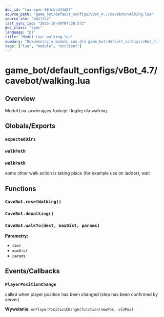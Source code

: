 ```yaml
---
doc_id: "lua-spec-884cbcd41d5f"
source_path: "game_bot/default_configs/vBot_4.7/cavebot/walking.lua"
source_sha: "b411fa2"
last_sync_iso: "2025-10-09T07:28:57Z"
doc_class: "spec"
language: "pl"
title: "Moduł Lua: walking.lua"
summary: "Dokumentacja modułu Lua dla game_bot/default_configs/vBot_4.7/cavebot/walking.lua"
tags: ["lua", "module", "otclient"]
---
```


# game_bot/default_configs/vBot_4.7/cavebot/walking.lua

## Overview

Moduł Lua zawierający funkcje i logikę dla walking.

## Globals/Exports

### `expectedDirs`

### `walkPath`

### `walkPath`

some other walk action is taking place (for example use on ladder), wait

## Functions

### `CaveBot.resetWalking()`

### `CaveBot.doWalking()`

### `CaveBot.walkTo(dest, maxDist, params)`

**Parametry:**

- `dest`
- `maxDist`
- `params`

## Events/Callbacks

### `PlayerPositionChange`

called when player position has been changed (step has been confirmed by server)

**Wywołanie:** `onPlayerPositionChange(function(newPos, oldPos)`
